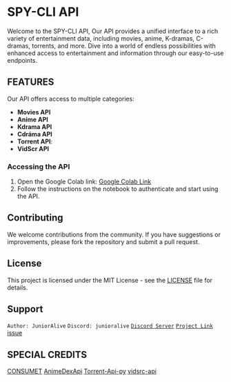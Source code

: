 # SPY-CLI API

Welcome to the SPY-CLI API, Our API provides a unified interface to a rich variety of entertainment data, including movies, anime, K-dramas, C-dramas, torrents, and more. Dive into a world of endless possibilities with enhanced access to entertainment and information through our easy-to-use endpoints.

## FEATURES

Our API offers access to multiple categories:
- **Movies API**
- **Anime API**
- **Kdrama API**
- **Cdráma API**
- **Torrent API**:
- **VidScr API**

### Accessing the API

1. Open the Google Colab link: [Google Colab Link](#)
2. Follow the instructions on the notebook to authenticate and start using the API.

## Contributing

We welcome contributions from the community. If you have suggestions or improvements, please fork the repository and submit a pull request.

## License

This project is licensed under the MIT License - see the [LICENSE](LICENSE.md) file for details.

## Support

```Author: JuniorAlive``` ```Discord: junioralive``` [```Discord Server```](https://discord.gg/g7wDtnBKEb) [```Project Link```](https://github.com/junioralive/spy-cli) [issue](https://github.com/spycli/spycli-api/issues/new)

## SPECIAL CREDITS

[CONSUMET](https://github.com/consumet/api.consumet.org)
[AnimeDexApi](https://github.com/TechShreyash/AnimeDexApi)
[Torrent-Api-py](https://github.com/Ryuk-me/Torrent-Api-pyy)
[vidsrc-api](https://github.com/cool-dev-guy/vidsrc-api)
